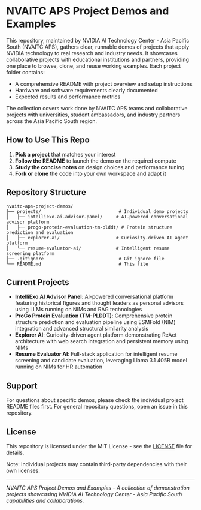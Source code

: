 # NVAITC APS Project Demos and Examples

This repository, maintained by NVIDIA AI Technology Center - Asia Pacific South (NVAITC APS), gathers clear, runnable demos of projects that apply NVIDIA technology to real research and industry needs. It showcases collaborative projects with educational institutions and partners, providing one place to browse, clone, and reuse working examples. Each project folder contains:

- A comprehensive README with project overview and setup instructions
- Hardware and software requirements clearly documented
- Expected results and performance metrics

The collection covers work done by NVAITC APS teams and collaborative projects with universities, student ambassadors, and industry partners across the Asia Pacific South region.

## How to Use This Repo

1. **Pick a project** that matches your interest
2. **Follow the README** to launch the demo on the required compute
3. **Study the concise notes** on design choices and performance tuning
4. **Fork or clone** the code into your own workspace and adapt it

## Repository Structure

```
nvaitc-aps-project-demos/
├── projects/                             # Individual demo projects
│   ├── intelliexo-ai-advisor-panel/     # AI-powered conversational advisor platform
│   ├── progo-protein-evaluation-tm-plddt/ # Protein structure prediction and evaluation
│   ├── explorer-ai/                     # Curiosity-driven AI agent platform
│   └── resume-evaluator-ai/             # Intelligent resume screening platform
├── .gitignore                            # Git ignore file
└── README.md                             # This file
```

## Current Projects

- **IntelliExo AI Advisor Panel**: AI-powered conversational platform featuring historical figures and thought leaders as personal advisors using LLMs running on NIMs and RAG technologies
- **ProGo Protein Evaluation (TM-PLDDT)**: Comprehensive protein structure prediction and evaluation pipeline using ESMFold (NIM) integration and advanced structural similarity analysis
- **Explorer AI**: Curiosity-driven agent platform demonstrating ReAct architecture with web search integration and persistent memory using NIMs
- **Resume Evaluator AI**: Full-stack application for intelligent resume screening and candidate evaluation, leveraging Llama 3.1 405B model running on NIMs for HR automation

## Support

For questions about specific demos, please check the individual project README files first. For general repository questions, open an issue in this repository.

## License

This repository is licensed under the MIT License - see the [LICENSE](LICENSE) file for details.

Note: Individual projects may contain third-party dependencies with their own licenses.

---

*NVAITC APS Project Demos and Examples - A collection of demonstration projects showcasing NVIDIA AI Technology Center - Asia Pacific South capabilities and collaborations.* 

